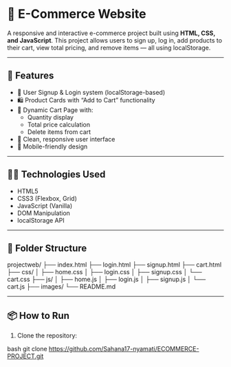# 🛒 E-Commerce Website

A responsive and interactive e-commerce project built using **HTML, CSS, and JavaScript**. This project allows users to sign up, log in, add products to their cart, view total pricing, and remove items — all using localStorage.

---

## 🚀 Features

- 🔐 User Signup & Login system (localStorage-based)
- 🛍️ Product Cards with “Add to Cart” functionality
- 🛒 Dynamic Cart Page with:
  - Quantity display
  - Total price calculation
  - Delete items from cart
- 🎨 Clean, responsive user interface
- 📱 Mobile-friendly design

---

## 🧑‍💻 Technologies Used

- HTML5
- CSS3 (Flexbox, Grid)
- JavaScript (Vanilla)
- DOM Manipulation
- localStorage API

---

## 📂 Folder Structure

projectweb/
├── index.html
├── login.html
├── signup.html
├── cart.html
├── css/
│ ├── home.css
│ ├── login.css
│ ├── signup.css
│ └── cart.css
├── js/
│ ├── home.js
│ ├── login.js
│ ├── signup.js
│ └── cart.js
├── images/
└── README.md

---

## 📦 How to Run

1. Clone the repository:
   
bash
   git clone https://github.com/Sahana17-nyamati/ECOMMERCE-PROJECT.git